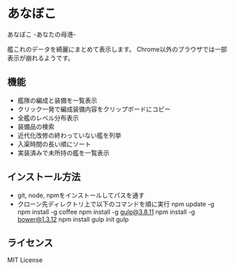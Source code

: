 # あなぼこ
あなぼこ -あなたの母港-

艦これのデータを綺麗にまとめて表示します。
Chrome以外のブラウザでは一部表示が崩れるようです。


## 機能
- 艦隊の編成と装備を一覧表示
- クリック一発で編成装備内容をクリップボードにコピー
- 全艦のレベル分布表示
- 装備品の検索
- 近代化改修の終わっていない艦を列挙
- 入渠時間の長い順にソート
- 実装済みで未所持の艦を一覧表示

## インストール方法
- git, node, npmをインストールしてパスを通す
- クローン先ディレクトリ上で以下のコマンドを順に実行
    npm update -g
    npm install -g coffee
    npm install -g gulp@3.8.11
    npm install -g bower@1.3.12
    npm install
    gulp init
    gulp

## ライセンス
MIT License
